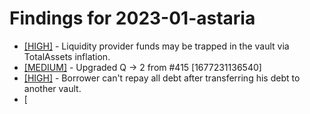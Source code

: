 # Findings for 2023-01-astaria 

- [[HIGH]]([HIGH]-Liquidity_provider_funds_may_be_trapped_in_the_vault_via_TotalAssets_inflation./README.md) - Liquidity provider funds may be trapped in the vault via TotalAssets inflation.
- [[MEDIUM]]([MEDIUM]-Upgraded_Q_->_2_from_#415_[1677231136540]/README.md) - Upgraded Q -> 2 from #415 [1677231136540]
- [[HIGH]]([HIGH]-Borrower_can't_repay_all_debt_after_transferring_his_debt_to_another_vault./README.md) - Borrower can't repay all debt after transferring his debt to another vault.
- [
